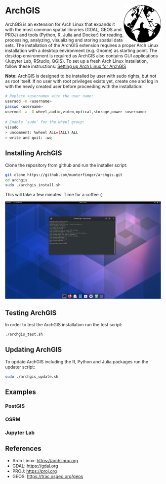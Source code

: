 # ArchGIS <img src="docs/figures/archgis_logo.png" align="right" alt="" width="120" />

ArchGIS is an extension for Arch Linux that expands it with the most common
spatial libraries (GDAL, GEOS and PROJ) and tools (Python, R, Julia and Docker) for
reading, processing, analyzing, visualizing and storing spatial data sets.
The installation of the ArchGIS extension requires a proper Arch Linux installation
with a desktop environment (e.g. Gnome) as starting point. The desktop environment
is required as ArchGIS also contains GUI applications (Jupyter Lab, RStudio, QGIS).
To set up a fresh Arch Linux installation, follow these instructions: [Setting up Arch Linux for ArchGIS](docs/SETUP.md)

**Note:** ArchGIS is designed to be installed by user with sudo rights,
but not as root itself. If no user with root privileges exists yet,
create one and log in with the newly created user before proceeding with the
installation:
``` bash
# Replace <username> with the user name:
useradd -m <username>
passwd <username>
usermod -a -G wheel,audio,video,optical,storage,power <username>

# Enable `sudo` for the wheel group:
visudo
> uncomment: %wheel ALL=(ALL) ALL
> write and quit: :wq
```

## Installing ArchGIS
Clone the repository from github and run the installer script:
``` bash
git clone https://github.com/munterfinger/archgis.git
cd archgis
sudo ./archgis_install.sh
```
This will take a few minutes: Time for a coffee :)

![](/docs/figures/archgis_desktop.png)


## Testing ArchGIS
In order to test the ArchGIS installation run the test script:
``` bash
./archgis_test.sh
```

## Updating ArchGIS
To update ArchGIS including the R, Python and Julia packages run the updater script:
``` bash
sudo ./archgis_update.sh
```

## Examples
### PostGIS

### OSRM

### Jupyter Lab

## References

* Arch Linux: https://archlinux.org
* GDAL: https://gdal.org
* PROJ: https://proj.org
* GEOS: https://trac.osgeo.org/geos
